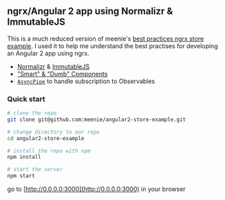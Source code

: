 ## ngrx/Angular 2 app using Normalizr & ImmutableJS 

This is a much reduced version of meenie's [best practices ngrx store example](https://github.com/ngrx/angular2-store-example).
I used it to help me understand the best practises for developing an Angular 2 app using ngrx.


  - [Normalizr](https://github.com/gaearon/normalizr) & [ImmutableJS](https://facebook.github.io/immutable-js/)
  - ["Smart" & "Dumb" Components](https://medium.com/@dan_abramov/smart-and-dumb-components-7ca2f9a7c7d0#.d2pgf7r58)
  - [<code>AsyncPipe</code>](https://angular.io/docs/ts/latest/guide/pipes.html#!#the-stateful-asyncpipe-) to handle subscription to Observables

### Quick start

```bash
# clone the repo
git clone git@github.com:meenie/angular2-store-example.git

# change directory to our repo
cd angular2-store-example

# install the repo with npm
npm install

# start the server
npm start
```
go to [http://0.0.0.0:3000](http://0.0.0.0:3000) in your browser
